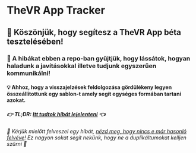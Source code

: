 # TheVR App Tracker

## 🙏 Köszönjük, hogy segítesz a TheVR App béta tesztelésében!

### 📢 A hibákat ebben a repo-ban gyűjtjük, hogy lássátok, hogyan haladunk a javításokkal illetve tudjunk egyszerűen kommunikálni!

#### 💡 Ahhoz, hogy a visszajelzések feldolgozása gördülékeny legyen összeállítottunk egy sablon-t amely segít egységes formában tartani azokat. 

##### 👉 TL;DR: [Itt tudtok hibát lejelenteni](https://github.com/teamcodeyard/thevrapp-tracker/issues/new?assignees=&labels=&template=hibabejelentés.md&title=) 👈

###### 🚨 Kérjük mielőtt felveszel egy hibát, [nézd meg, hogy nincs e már hasonló felvéve](https://github.com/teamcodeyard/thevrapp-tracker/issues)! Ez nagyon sokat segít nekünk, hogy ne a duplikáltumokat kelljen szűrni 🙏
